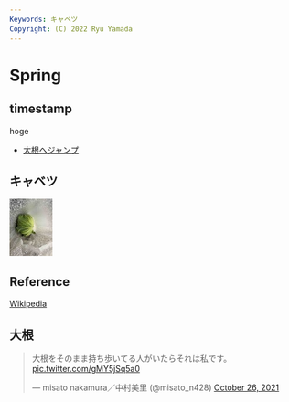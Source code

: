 ```yaml
---
Keywords: キャベツ
Copyright: (C) 2022 Ryu Yamada
---
```



# Spring
## timestamp
hoge

* [大根へジャンプ](#daikon)


## キャベツ
![キャベツ](./green.jpg)

## Reference

[Wikipedia](https://ja.wikipedia.org/wiki/%E3%82%AD%E3%83%A3%E3%83%99%E3%83%84)


## <span id="daikon">大根</span>

<blockquote class="twitter-tweet"><p lang="ja" dir="ltr">大根をそのまま持ち歩いてる人がいたらそれは私です。 <a href="https://t.co/gMY5jSq5a0">pic.twitter.com/gMY5jSq5a0</a></p>&mdash; misato nakamura／中村美里 (@misato_n428) <a href="https://twitter.com/misato_n428/status/1452960985262657545?ref_src=twsrc%5Etfw">October 26, 2021</a></blockquote> <script async src="https://platform.twitter.com/widgets.js" charset="utf-8"></script>

